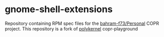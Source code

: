 # gnome-shell-extensions

Repository containing RPM spec files for the [bahram-f73/Personal](https://copr.fedorainfracloud.org/coprs/bahram-f73/Personal/) COPR project.
This repository is a fork of [polykernel](https://github.com/polykernel/copr-playground) copr-playground
